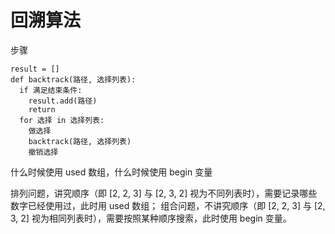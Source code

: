 # 回溯算法

步骤

```
result = [] 
def backtrack(路径, 选择列表): 
  if 满⾜结束条件: 
    result.add(路径) 
    return 
  for 选择 in 选择列表: 
    做选择 
    backtrack(路径, 选择列表) 
    撤销选择
```

什么时候使用 used 数组，什么时候使用 begin 变量

排列问题，讲究顺序（即 [2, 2, 3] 与 [2, 3, 2] 视为不同列表时），需要记录哪些数字已经使用过，此时用 used 数组；
组合问题，不讲究顺序（即 [2, 2, 3] 与 [2, 3, 2] 视为相同列表时），需要按照某种顺序搜索，此时使用 begin 变量。
